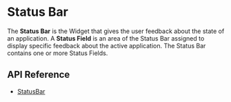 # Status Bar

The **Status&nbsp;Bar** is the Widget that gives the user feedback about the state of an application.
A **Status&nbsp;Field** is an area of the Status Bar assigned to display specific feedback about the active application.
The Status Bar contains one or more Status Fields.

## API Reference

* [StatusBar]($ui-framework:StatusBar)
